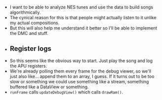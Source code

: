 - I want to be able to analyze NES tunes and use the data to build songs algorithmically.
- The cynical reason for this is that people might actually listen to it unlike my actual compositions.
- But this will also help me understand it better so I'll be able to implement the DMC and stuff.
- ## Register logs
- So this seems like the obvious way to start. Just play the song and log the APU registers.
- We're already polling them every frame for the debug viewer, so we'll just also like... append them to an array, I guess. If it turns out to be too slow or something we could use something like a stream, something buffered like a DataView or something.
- `runFrame` calls `updateDebugView()` which calls `drawRam()`.